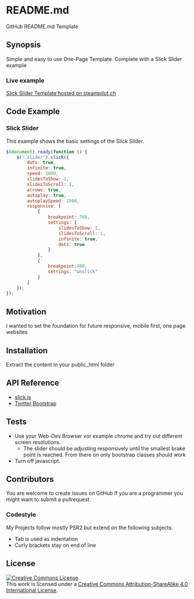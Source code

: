 # README.md
GitHub README.md Template
## Synopsis

Simple and easy to use One-Page Template. Complete with a Slick Slider example
### Live example ###
[Slick Slider Template hosted on steampilot.ch](http://www.steampilot.ch/demo/Slick_Slider_Template/)

## Code Example
### Slick Slider
This example shows the basic settings of the Slick Slider.

```javascript
$(document).ready(function () {
    $(".slider").slick({
        dots: true,
        infinite: true,
        speed: 1000,
        slidesToShow: 1,
        slidesToScroll: 1,
        arrows: true,
        autoplay: true,
        autoplaySpeed: 1500,
        responsive: [
            {
                breakpoint: 768,
                settings: {
                    slidesToShow: 2,
                    slidesToScroll: 1,
                    infinite: true,
                    dots: true
                }
            },
            {
                breakpoint:480,
                settings: "unslick"
            }
        ]
    });
});
```

## Motivation

I wanted to set the foundation for future responsive, mobile first, one page  websites

## Installation

Extract the content in your public_html folder

## API Reference

* [slick.js](http://kenwheeler.github.io/slick/)
* [Twitter Bootstrap](http://getbootstrap.com/)

## Tests

* Use your Web-Dev Browser vor example chrome and try out different screen resolutions.
  * The slider should be adjusting responsively until the smallest brake point is reached. From there on only bootstrap classes should work
* Turn off javascript.

## Contributors

You are welcome to create issues on GitHub
If you are a programmer you might want to submit a pullrequest.

### Codestyle
My Projects follow mostly PSR2 but extend on the following subjects.
* Tab is used as indentation
* Curly brackets stay on end of line

## License

<a rel="license" href="http://creativecommons.org/licenses/by-sa/4.0/"><img alt="Creative Commons License" style="border-width:0" src="https://i.creativecommons.org/l/by-sa/4.0/88x31.png" /></a><br />This work is licensed under a <a rel="license" href="http://creativecommons.org/licenses/by-sa/4.0/">Creative Commons Attribution-ShareAlike 4.0 International License</a>.
